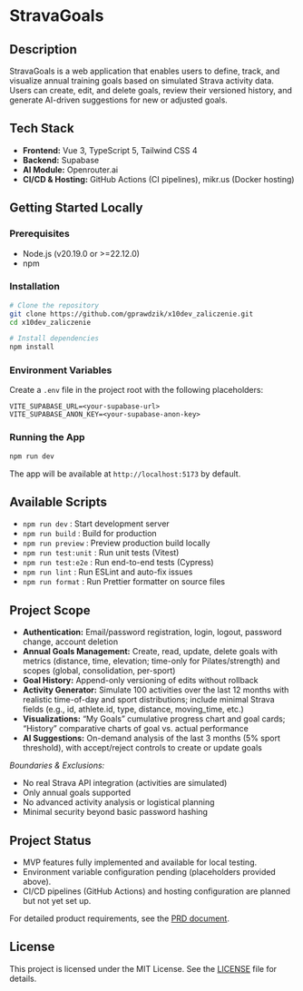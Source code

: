 # StravaGoals

## Description

StravaGoals is a web application that enables users to define, track, and visualize annual training goals based on simulated Strava activity data. Users can create, edit, and delete goals, review their versioned history, and generate AI-driven suggestions for new or adjusted goals.

## Tech Stack

- **Frontend:** Vue 3, TypeScript 5, Tailwind CSS 4
- **Backend:** Supabase
- **AI Module:** Openrouter.ai
- **CI/CD & Hosting:** GitHub Actions (CI pipelines), mikr.us (Docker hosting)

## Getting Started Locally

### Prerequisites

- Node.js (v20.19.0 or >=22.12.0)
- npm

### Installation

```bash
# Clone the repository
git clone https://github.com/gprawdzik/x10dev_zaliczenie.git
cd x10dev_zaliczenie

# Install dependencies
npm install
```

### Environment Variables

Create a `.env` file in the project root with the following placeholders:

```env
VITE_SUPABASE_URL=<your-supabase-url>
VITE_SUPABASE_ANON_KEY=<your-supabase-anon-key>
```

### Running the App

```bash
npm run dev
```

The app will be available at `http://localhost:5173` by default.

## Available Scripts

- `npm run dev` : Start development server
- `npm run build` : Build for production
- `npm run preview` : Preview production build locally
- `npm run test:unit` : Run unit tests (Vitest)
- `npm run test:e2e` : Run end-to-end tests (Cypress)
- `npm run lint` : Run ESLint and auto-fix issues
- `npm run format` : Run Prettier formatter on source files

## Project Scope

- **Authentication:** Email/password registration, login, logout, password change, account deletion
- **Annual Goals Management:** Create, read, update, delete goals with metrics (distance, time, elevation; time-only for Pilates/strength) and scopes (global, consolidation, per-sport)
- **Goal History:** Append-only versioning of edits without rollback
- **Activity Generator:** Simulate 100 activities over the last 12 months with realistic time-of-day and sport distributions; include minimal Strava fields (e.g., id, athlete.id, type, distance, moving_time, etc.)
- **Visualizations:** “My Goals” cumulative progress chart and goal cards; “History” comparative charts of goal vs. actual performance
- **AI Suggestions:** On-demand analysis of the last 3 months (5% sport threshold), with accept/reject controls to create or update goals

_Boundaries & Exclusions:_

- No real Strava API integration (activities are simulated)
- Only annual goals supported
- No advanced activity analysis or logistical planning
- Minimal security beyond basic password hashing

## Project Status

- MVP features fully implemented and available for local testing.
- Environment variable configuration pending (placeholders provided above).
- CI/CD pipelines (GitHub Actions) and hosting configuration are planned but not yet set up.

For detailed product requirements, see the [PRD document](.ai/prd.md).

## License

This project is licensed under the MIT License. See the [LICENSE](LICENSE) file for details.
